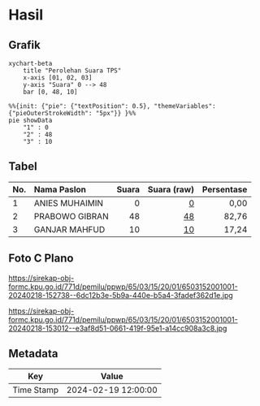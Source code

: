 # Hasil

## Grafik

```mermaid
xychart-beta
    title "Perolehan Suara TPS"
    x-axis [01, 02, 03]
    y-axis "Suara" 0 --> 48
    bar [0, 48, 10]
```

```mermaid
%%{init: {"pie": {"textPosition": 0.5}, "themeVariables": {"pieOuterStrokeWidth": "5px"}} }%%
pie showData
    "1" : 0
    "2" : 48
    "3" : 10
```

## Tabel

| No. | Nama Paslon    | Suara | Suara (raw) | Persentase |
|:--- |:-------------- | -----:| -----------:| ----------:|
| 1   | ANIES MUHAIMIN | 0     | [0][p-1]    | 0,00       |
| 2   | PRABOWO GIBRAN | 48    | [48][p-2]   | 82,76      |
| 3   | GANJAR MAHFUD  | 10    | [10][p-3]   | 17,24      |


[p-1]: https://github.com/gigit-pemilu/pemilu-2024-65-kalimantan-utara/blob/main/pilpres/hitung-suara/sub/65-kalimantan-utara/sub/03-nunukan/sub/15-lumbis-ogong/sub/2001-payang/sub/001-tps/sub/paslon-1.txt
[p-2]: https://github.com/gigit-pemilu/pemilu-2024-65-kalimantan-utara/blob/main/pilpres/hitung-suara/sub/65-kalimantan-utara/sub/03-nunukan/sub/15-lumbis-ogong/sub/2001-payang/sub/001-tps/sub/paslon-2.txt
[p-3]: https://github.com/gigit-pemilu/pemilu-2024-65-kalimantan-utara/blob/main/pilpres/hitung-suara/sub/65-kalimantan-utara/sub/03-nunukan/sub/15-lumbis-ogong/sub/2001-payang/sub/001-tps/sub/paslon-3.txt

## Foto C Plano

https://sirekap-obj-formc.kpu.go.id/771d/pemilu/ppwp/65/03/15/20/01/6503152001001-20240218-152738--6dc12b3e-5b9a-440e-b5a4-3fadef362d1e.jpg

https://sirekap-obj-formc.kpu.go.id/771d/pemilu/ppwp/65/03/15/20/01/6503152001001-20240218-153012--e3af8d51-0661-419f-95e1-a14cc908a3c8.jpg


## Metadata

| Key        | Value               |
| ---------- | ------------------- |
| Time Stamp | 2024-02-19 12:00:00 |



